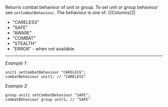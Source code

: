 Returns combat behaviour of unit or group. To set unit or group behaviour see `setCombatBehaviour`. The behaviour is one of:
{{Columns|2|
* "CARELESS"
* "SAFE"
* "AWARE"
* "COMBAT"
* "STEALTH"
* "ERROR" - when not available


---
*Example 1:*
```sqf
unit1 setCombatBehaviour "CARELESS";
combatBehaviour unit1; // "CARELESS"
```

*Example 2:*
```sqf
group unit1 setCombatBehaviour "SAFE";
combatBehaviour group unit1; // "SAFE"
```